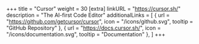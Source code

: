 +++
title = "Cursor"
weight = 30
[extra]
linkURL = "https://cursor.sh/"
description = "The AI-first Code Editor"
additionalLinks = [
  { url = "https://github.com/getcursor/cursor", icon = "/icons/github.svg", tooltip = "GitHub Repository" },
  { url = "https://docs.cursor.sh/", icon = "/icons/documentation.svg", tooltip = "Documentation" },
]
+++